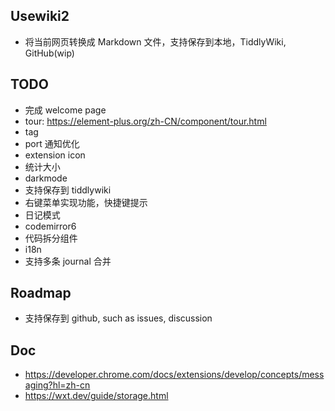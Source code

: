 ## Usewiki2

* 将当前网页转换成 Markdown 文件，支持保存到本地，TiddlyWiki, GitHub(wip)

<!-- * element plus, tailwindcss, wxt, vue, axios -->

## TODO

* 完成 welcome page
* tour: https://element-plus.org/zh-CN/component/tour.html
* tag
* port 通知优化
* extension icon
* 统计大小
* darkmode
* 支持保存到 tiddlywiki
* 右键菜单实现功能，快捷键提示
* 日记模式
* codemirror6
* 代码拆分组件
* i18n
* 支持多条 journal 合并

## Roadmap

* 支持保存到 github, such as issues, discussion

## Doc

* https://developer.chrome.com/docs/extensions/develop/concepts/messaging?hl=zh-cn
* https://wxt.dev/guide/storage.html